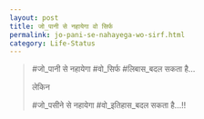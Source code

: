 ```yaml
---
layout: post
title: जो_पानी से नहायेगा वो सिर्फ
permalink: jo-pani-se-nahayega-wo-sirf.html
category: Life-Status
---
```

> #जो_पानी से नहायेगा #वो_सिर्फ #लिबास_बदल सकता है…
> 
> लेकिन 
> 
> #जो_पसीने से नहायेगा #वो_इतिहास_बदल सकता है…!! 
